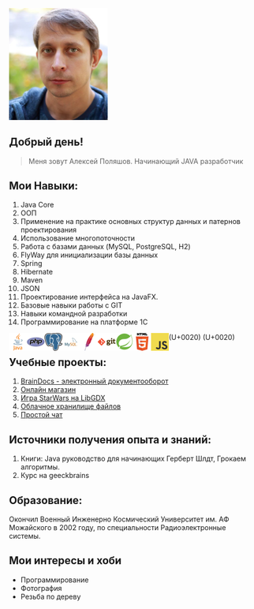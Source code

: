<img src = "logo.jpg" width=200px>

## Добрый день!
>Меня зовут Алексей Поляшов.
>Начинающий JAVA разработчик

## Мои Навыки:
1. Java Core
2. ООП
3. Применение на практике основных структур данных и патернов проектирования
4. Использование многопоточности
5. Работа с базами данных (MySQL, PostgreSQL, H2)
6. FlyWay для инициализации базы данных
7. Spring
8. Hibernate
9. Maven
10. JSON
11. Проектирование интерфейса на JavaFX.
12. Базовые навыки работы с GIT
13. Навыки командной разработки
14. Программирование на платформе 1С

(U+0020)
<img align="left" width="36px" src="https://raw.githubusercontent.com/github/explore/5b3600551e122a3277c2c5368af2ad5725ffa9a1/topics/java/java.png"/>
<img align="left" width="36px" src="https://raw.githubusercontent.com/github/explore/ccc16358ac4530c6a69b1b80c7223cd2744dea83/topics/php/php.png"/>
<img align="left" width="36px" src="https://raw.githubusercontent.com/github/explore/80688e429a7d4ef2fca1e82350fe8e3517d3494d/topics/postgresql/postgresql.png"/>
<img align="left" width="36px" src="https://raw.githubusercontent.com/github/explore/80688e429a7d4ef2fca1e82350fe8e3517d3494d/topics/mysql/mysql.png"/>
<img align="left" width="36px" src="https://raw.githubusercontent.com/github/explore/80688e429a7d4ef2fca1e82350fe8e3517d3494d/topics/maven/maven.png"/>
<img align="left" width="36px" src="https://raw.githubusercontent.com/github/explore/80688e429a7d4ef2fca1e82350fe8e3517d3494d/topics/git/git.png"/>
<img align="left" width="36px" src="https://raw.githubusercontent.com/github/explore/80688e429a7d4ef2fca1e82350fe8e3517d3494d/topics/spring-boot/spring-boot.png"/>
<img align="left" width="36px" src="https://raw.githubusercontent.com/github/explore/80688e429a7d4ef2fca1e82350fe8e3517d3494d/topics/html/html.png"/>
<img align="left" width="36px" src="https://raw.githubusercontent.com/github/explore/80688e429a7d4ef2fca1e82350fe8e3517d3494d/topics/javascript/javascript.png"/>
(U+0020)

## Учебные проекты:

1. [BrainDocs - электронный документооборот][1]
2. [Онлайн магазин][2]
3. [Игра StarWars на LibGDX][3]
4. [Облачное хранилище файлов][4]
5. [Простой чат][5]

[1]: https://github.com/alexey-polyashov/BrainDocs_Project/ "Командный проект по созданию системы электронного документооборота"
[2]: https://github.com/alexey-polyashov/OnlineCart/ "Онлайн магазин"
[3]: https://github.com/alexey-polyashov/StarWars/tree/master "Игра StarWars"
[4]: https://github.com/alexey-polyashov/FileCloud "Облачное хранилище файлов"
[5]: https://github.com/alexey-polyashov/Simple-chat "Простой чат"

## Источники получения опыта и знаний:
1. Книги: Java руководство для начинающих Герберт Шлдт, Грокаем алгоритмы.
2. Курс на geeckbrains


## Образование:
Окончил Военный Инженерно Космический Университет им. АФ Можайского в 2002 году, по специальности Радиоэлектронные системы.

## Мои интересы и хоби
 - Программирование
 - Фотография
 - Резьба по дереву

